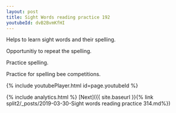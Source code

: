 ```yaml
---
layout: post
title: Sight Words reading practice 192
youtubeId: dvB2BvmKfHI
---
```

 
 
Helps to learn sight words and their spelling.

Opportunitiy to repeat the spelling. 

Practice spelling. 
 
Practice for spelling bee competitions. 
 
{% include youtubePlayer.html id=page.youtubeId %}
 
 
{% include analytics.html %} 
[Next]({{ site.baseurl }}{% link  split2/_posts/2019-03-30-Sight words reading practice 314.md%})
 
